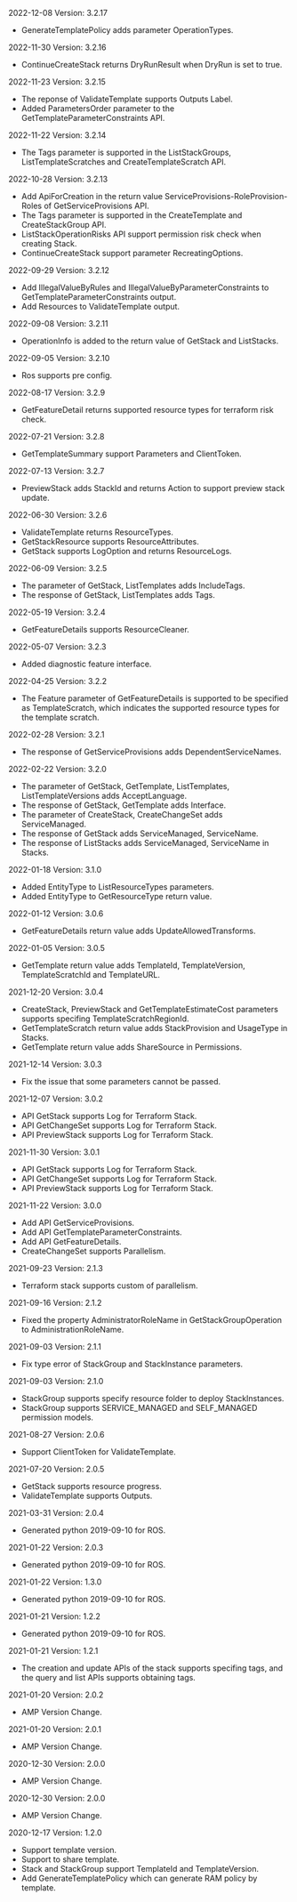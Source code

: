 2022-12-08 Version: 3.2.17
- GenerateTemplatePolicy adds parameter OperationTypes.

2022-11-30 Version: 3.2.16
- ContinueCreateStack returns DryRunResult when DryRun is set to true.

2022-11-23 Version: 3.2.15
- The reponse of ValidateTemplate supports Outputs Label.
- Added ParametersOrder parameter to the GetTemplateParameterConstraints API.

2022-11-22 Version: 3.2.14
- The Tags parameter is supported in the ListStackGroups, ListTemplateScratches and CreateTemplateScratch API.

2022-10-28 Version: 3.2.13
- Add ApiForCreation in the return value ServiceProvisions-RoleProvision-Roles of GetServiceProvisions API.
- The Tags parameter is supported in the CreateTemplate and CreateStackGroup API.
- ListStackOperationRisks API support permission risk check when creating Stack.
- ContinueCreateStack support parameter RecreatingOptions.

2022-09-29 Version: 3.2.12
- Add IllegalValueByRules and IllegalValueByParameterConstraints to GetTemplateParameterConstraints output.
- Add Resources to ValidateTemplate output.

2022-09-08 Version: 3.2.11
- OperationInfo is added to the return value of GetStack and ListStacks.

2022-09-05 Version: 3.2.10
- Ros supports pre config.

2022-08-17 Version: 3.2.9
- GetFeatureDetail returns supported resource types for terraform risk check.

2022-07-21 Version: 3.2.8
- GetTemplateSummary support Parameters and ClientToken.

2022-07-13 Version: 3.2.7
- PreviewStack adds StackId and returns Action to support preview stack update.

2022-06-30 Version: 3.2.6
- ValidateTemplate returns ResourceTypes.
- GetStackResource supports ResourceAttributes.
- GetStack supports LogOption and returns ResourceLogs.

2022-06-09 Version: 3.2.5
- The parameter of GetStack, ListTemplates adds IncludeTags.
- The response of GetStack, ListTemplates adds Tags.

2022-05-19 Version: 3.2.4
- GetFeatureDetails supports ResourceCleaner.

2022-05-07 Version: 3.2.3
- Added diagnostic feature interface.

2022-04-25 Version: 3.2.2
- The Feature parameter of GetFeatureDetails is supported to be specified as TemplateScratch, which indicates the supported resource types for the template scratch.

2022-02-28 Version: 3.2.1
- The response of GetServiceProvisions adds DependentServiceNames.

2022-02-22 Version: 3.2.0
- The parameter of GetStack, GetTemplate, ListTemplates, ListTemplateVersions adds AcceptLanguage.
- The response of GetStack, GetTemplate adds Interface.
- The parameter of CreateStack, CreateChangeSet adds ServiceManaged.
- The response of GetStack adds ServiceManaged, ServiceName.
- The response of ListStacks adds ServiceManaged, ServiceName in Stacks.

2022-01-18 Version: 3.1.0
- Added EntityType to ListResourceTypes parameters.
- Added EntityType to GetResourceType return value.

2022-01-12 Version: 3.0.6
- GetFeatureDetails return value adds UpdateAllowedTransforms.

2022-01-05 Version: 3.0.5
- GetTemplate return value adds TemplateId, TemplateVersion, TemplateScratchId and TemplateURL.

2021-12-20 Version: 3.0.4
- CreateStack, PreviewStack and GetTemplateEstimateCost parameters supports specifing TemplateScratchRegionId.
- GetTemplateScratch return value adds StackProvision and UsageType in Stacks.
- GetTemplate return value adds ShareSource in Permissions.

2021-12-14 Version: 3.0.3
- Fix the issue that some parameters cannot be passed.

2021-12-07 Version: 3.0.2
- API GetStack supports Log for Terraform Stack.
- API GetChangeSet supports Log for Terraform Stack.
- API PreviewStack supports Log for Terraform Stack.

2021-11-30 Version: 3.0.1
- API GetStack supports Log for Terraform Stack.
- API GetChangeSet supports Log for Terraform Stack.
- API PreviewStack supports Log for Terraform Stack.

2021-11-22 Version: 3.0.0
- Add API GetServiceProvisions.
- Add API GetTemplateParameterConstraints.
- Add API GetFeatureDetails.
- CreateChangeSet supports Parallelism.

2021-09-23 Version: 2.1.3
- Terraform stack supports custom of parallelism.

2021-09-16 Version: 2.1.2
- Fixed the property AdministratorRoleName in GetStackGroupOperation  to AdministrationRoleName.

2021-09-03 Version: 2.1.1
- Fix type error of StackGroup and StackInstance parameters.

2021-09-03 Version: 2.1.0
- StackGroup supports specify resource folder to deploy StackInstances.
- StackGroup supports SERVICE_MANAGED and SELF_MANAGED permission models.

2021-08-27 Version: 2.0.6
- Support ClientToken for ValidateTemplate.

2021-07-20 Version: 2.0.5
- GetStack supports resource progress.
- ValidateTemplate supports Outputs.

2021-03-31 Version: 2.0.4
- Generated python 2019-09-10 for ROS.

2021-01-22 Version: 2.0.3
- Generated python 2019-09-10 for ROS.

2021-01-22 Version: 1.3.0
- Generated python 2019-09-10 for ROS.

2021-01-21 Version: 1.2.2
- Generated python 2019-09-10 for ROS.

2021-01-21 Version: 1.2.1
- The creation and update APIs of the stack supports specifing tags, and the query and list APIs supports obtaining tags.

2021-01-20 Version: 2.0.2
- AMP Version Change.

2021-01-20 Version: 2.0.1
- AMP Version Change.

2020-12-30 Version: 2.0.0
- AMP Version Change.

2020-12-30 Version: 2.0.0
- AMP Version Change.

2020-12-17 Version: 1.2.0
- Support template version.
- Support to share template.
- Stack and StackGroup support TemplateId and TemplateVersion.
- Add GenerateTemplatePolicy which can generate RAM policy by template.

